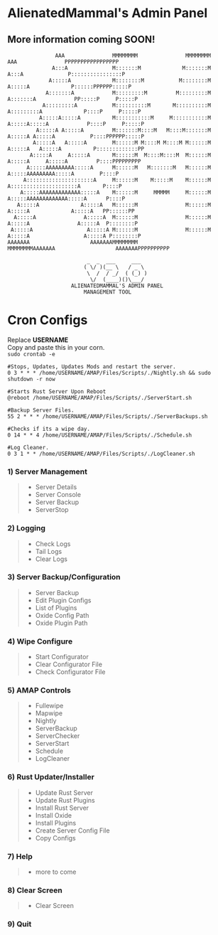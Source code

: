 # AlienatedMammal's Admin Panel 
## More information coming SOON!
```
       	       AAA               MMMMMMMM               MMMMMMMM               AAA               PPPPPPPPPPPPPPPPP
              A:::A              M:::::::M             M:::::::M              A:::A              P::::::::::::::::P
             A:::::A             M::::::::M           M::::::::M             A:::::A             P::::::PPPPPP:::::P
            A:::::::A            M:::::::::M         M:::::::::M            A:::::::A            PP:::::P     P:::::P
           A:::::::::A           M::::::::::M       M::::::::::M           A:::::::::A             P::::P     P:::::P
          A:::::A:::::A          M:::::::::::M     M:::::::::::M          A:::::A:::::A            P::::P     P:::::P
       	 A:::::A A:::::A         M:::::::M::::M   M::::M:::::::M         A:::::A A:::::A           P::::PPPPPP:::::P
        A:::::A   A:::::A        M::::::M M::::M M::::M M::::::M        A:::::A   A:::::A          P:::::::::::::PP
       A:::::A     A:::::A       M::::::M  M::::M::::M  M::::::M       A:::::A     A:::::A         P::::PPPPPPPPP  
      A:::::AAAAAAAAA:::::A      M::::::M   M:::::::M   M::::::M      A:::::AAAAAAAAA:::::A        P::::P    
     A:::::::::::::::::::::A     M::::::M    M:::::M    M::::::M     A:::::::::::::::::::::A       P::::P
    A:::::AAAAAAAAAAAAA:::::A    M::::::M     MMMMM     M::::::M    A:::::AAAAAAAAAAAAA:::::A      P::::P
   A:::::A             A:::::A   M::::::M               M::::::M   A:::::A             A:::::A   PP::::::PP
  A:::::A               A:::::A  M::::::M               M::::::M  A:::::A               A:::::A  P::::::::P
 A:::::A                 A:::::A M::::::M               M::::::M A:::::A                 A:::::A P::::::::P
AAAAAAA                   AAAAAAAMMMMMMMM               MMMMMMMMAAAAAAA                   AAAAAAAPPPPPPPPPP

					     _  _  ___     ___  
					    ( \/ )(__ \   / _ \ 
					     \  /  / _/  ( (_) )
					      \/  (____)()\___/ 
					ALIENATEDMAMMAL'S ADMIN PANEL
						MANAGEMENT TOOL
```

# Cron Configs 
Replace **USERNAME** <br>
Copy and paste this in your corn.<br> 
```sudo crontab -e```<br>
```
#Stops, Updates, Updates Mods and restart the server.
0 3 * * * /home/USERNAME/AMAP/Files/Scripts/./Nightly.sh && sudo shutdown -r now

#Starts Rust Server Upon Reboot
@reboot /home/USERNAME/AMAP/Files/Scripts/./ServerStart.sh

#Backup Server Files.
55 2 * * * /home/USERNAME/AMAP/Files/Scripts/./ServerBackups.sh

#Checks if its a wipe day.
0 14 * * 4 /home/USERNAME/AMAP/Files/Scripts/./Schedule.sh

#Log Cleaner.
0 3 1 * * /home/USERNAME/AMAP/Files/Scripts/./LogCleaner.sh
```

### 1) Server Management  
> - Server Details
> - Server Console
> - Server Backup
> - ServerStop

### 2) Logging
>- Check Logs
>- Tail Logs
>- Clear Logs

### 3) Server Backup/Configuration
> - Server Backup
> - Edit Plugin Configs
> - List of Plugins
> - Oxide Config Path
> - Oxide Plugin Path

### 4) Wipe Configure
> - Start Configurator
> - Clear Configurator File
> - Check Configurator File 

### 5) AMAP Controls
> - Fullewipe
> - Mapwipe
> - Nightly
> - ServerBackup
> - ServerChecker
> - ServerStart
> - Schedule
> - LogCleaner

### 6) Rust Updater/Installer
>- Update Rust Server
>- Update Rust Plugins
>- Install Rust Server
>- Install Oxide
>- Install Plugins
>- Create Server Config File
>- Copy Configs 

### 7) Help
>- more to come 

### 8) Clear Screen
>- Clear Screen

### 9) Quit 




